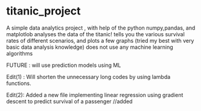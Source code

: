 # titanic_project

A simple data analytics project , with help of the python numpy,pandas, and matplotlob analyses the data of the titanic!
tells you the various survival rates of different scenarios, and plots a few graphs (tried my best with very basic data analysis knowledge)
does not use any machine learning algorithms



FUTURE : 
will use prediction models using ML


Edit(1) :
Will shorten the unnecessary long codes by using lambda functions.

Edit(2):
Added a new file implementing linear regression using gradient descent to predict survival of a passenger
//added

